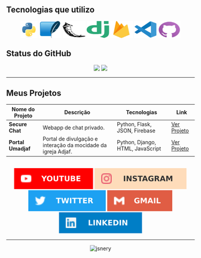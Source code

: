 ## Tecnologias que utilizo

<div style="display: inline_block" align="center">
    <a href="https://docs.python.org/3/"><img align="center" alt="Python" height="45" width="45" src="./scr/python.svg"></a>
    <a href="https://docs.python.org/pt-br/3/library/sqlite3.html"><img align="center" alt="sqlite" height="45" width="60" src="./scr/sqlite.svg"></a>
    <a href="https://flask.palletsprojects.com"><img align="center" alt="flask" height="45" width="60" src="./scr/flask.svg"></a>
    <a href="https://www.djangoproject.com/"><img align="center" alt="django" height="45" width="60" src="./scr/django.svg"></a>
    <a href="firebase.google.com/"><img align="center" alt="firebase" height="45" width="60" src="./scr/firebase.svg"></a>
    <a href="https://vscode.dev/"><img align="center" alt="Vscode" height="45" width="60" src="./scr/vscode.svg"></a>
    <a href="https://desktop.github.com/"><img align="center" alt="Github" height="45" width="60" src="./scr/github.svg"></a>
</div>

## Status do GitHub

<div align="center">
    <img height="180em" src="https://github-readme-stats.vercel.app/api?username=jsnery&show_icons=true&theme=github_dark&include_all_commits=false&count_private=true&border_radius=15&custom_title=Status%20do%20GitHub&hide_border=true&bg_color=30,000000,002c4a" />
    <img height="180em" src="https://github-readme-stats.vercel.app/api/top-langs/?username=jsnery&langs_count=3&theme=github_dark&border_radius=15&custom_title=Top%20Linguagens&hide_border=true&bg_color=30,002c4a,000000" />
</div>

---

## Meus Projetos

| Nome do Projeto | Descrição | Tecnologias | Link |
| --- | --- | --- | --- |
| **Secure Chat** | Webapp de chat privado. | Python, Flask, JSON, Firebase | [Ver Projeto](https://github.com/jsnery/secure-chat) |
| **Portal Umadjaf** | Portal de divulgação e interação da mocidade da igreja Adjaf. | Python, Django, HTML, JavaScript | [Ver Projeto](https://github.com/jsnery/portal-umadjaf) |

<br>
<div align="center">
    <a href="https://www.youtube.com/channel/UCP3ya8T27U4nDKAsDh_Z7RQ" target="_blank"><img src="./scr/tube.svg" target="_blank"></a>
    <a href="https://instagram.com/richard_neri" target="_blank"><img src="./scr/gram.svg" target="_blank"></a>
    <a href="https://twitter.com/richard_nerii" target="_blank"><img src="./scr/twitter.svg" target="_blank"></a>
    <a href="mailto:richardmatq@gmail.com"><img src="./scr/gmail.svg" target="_blank"></a>
    <a href="https://www.linkedin.com/in/richardneri" target="_blank"><img src="./scr/linkedin.svg" target="_blank"></a>
</div>

---

<div align="center">
    <img src="https://komarev.com/ghpvc/?username=jsnery&label=Profile%20views&color=0e75b6&style=flat" alt="jsnery"/>
</div>
